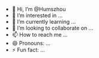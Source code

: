 - 👋 Hi, I’m @Humszhou
- 👀 I’m interested in ...
- 🌱 I’m currently learning ...
- 💞️ I’m looking to collaborate on ...
- 📫 How to reach me ...
- 😄 Pronouns: ...
- ⚡ Fun fact: ...

<!---
Humszhou/Humszhou is a ✨ special ✨ repository because its `README.md` (this file) appears on your GitHub profile.
You can click the Preview link to take a look at your changes.
--->
